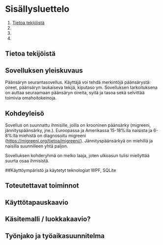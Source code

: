 # Sisällysluettelo
1. [Tietoa tekijöistä](#tietoa)
2.
3.
4.

<a name="tietoa"></a>
## Tietoa tekijöistä


## Sovelluksen yleiskuvaus
Päänsäryn seurantasovellus. Käyttäjä voi tehdä merkintöjä päänsärystä: oireet, päänsäryn laukaiseva tekijä, kiputaso ym. Sovelluksen tarkoituksena on auttaa seuraamaan päänsäryn oireita, syitä ja tasoa sekä selvittää toimivia omahoitokeinoja.


## Kohdeyleisö
Sovellus on suunnattu ihmisille, joilla on krooninen päänsärky (migreeni, jännityspäänsärky, jne.). Euroopassa ja Amerikassa 15-18%:lla naisista ja 6-8%:lla miehistä on diagnosoitu migreeni (https://migreeni.org/tietoa/migreeni/).  Jännityspäänsärkyä on miehillä ja naisilla suunnilleen yhtä paljon.

Sovelluksen kohderyhmä on melko laaja, joten ulkoasun tulisi miellyttää suurta osaa ihmisistä.

##Käyttöympäristö ja käytetyt teknologiat
WPF, SQLite


## Toteutettavat toiminnot


## Käyttötapauskaavio


## Käsitemalli / luokkakaavio?


## Työnjako ja työaikasuunnitelma